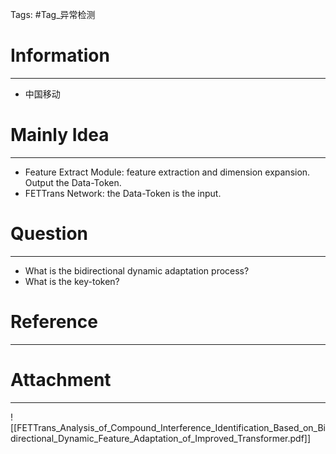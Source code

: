 Tags: #Tag_异常检测
# Information
---
- 中国移动

# Mainly Idea
---


- Feature Extract Module: feature extraction and dimension expansion. Output the Data-Token.
- FETTrans Network: the Data-Token is the input. 

# Question
---
- What is the bidirectional dynamic adaptation process?
- What is the key-token?

# Reference
---


# Attachment
---
![[FETTrans_Analysis_of_Compound_Interference_Identification_Based_on_Bidirectional_Dynamic_Feature_Adaptation_of_Improved_Transformer.pdf]]